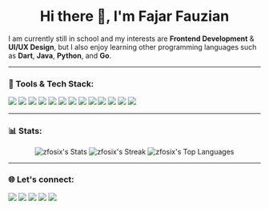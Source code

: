 <h1 align="center">
  Hi there 👋, I'm Fajar Fauzian
</h1>

I am currently still in school and my interests are **Frontend Development** & **UI/UX Design**, but I also enjoy learning other programming languages such as **Dart**, **Java**, **Python**, and **Go**.

---

### 🌟 Tools & Tech Stack:
<p>
    <img src="https://img.shields.io/badge/JavaScript-F7DF1E?logo=javascript&logoColor=black&style=flat" />
    <img src="https://img.shields.io/badge/PHP-777BB4?logo=php&logoColor=white&style=flat" />
    <img src="https://img.shields.io/badge/React-61DAFB?logo=react&logoColor=black&style=flat" />
    <img src="https://img.shields.io/badge/Vue.js-4FC08D?logo=vue.js&logoColor=white&style=flat" />
    <img src="https://img.shields.io/badge/Next.js-000000?logo=next.js&logoColor=white&style=flat" />
    <img src="https://img.shields.io/badge/Laravel-FF2D20?logo=laravel&logoColor=white&style=flat" />
    <img src="https://img.shields.io/badge/Node.js-339933?logo=node.js&logoColor=white&style=flat" />
    <img src="https://img.shields.io/badge/Bootstrap-7952B3?logo=bootstrap&logoColor=white&style=flat" />
    <img src="https://img.shields.io/badge/Tailwind%20CSS-06B6D4?logo=tailwindcss&logoColor=white&style=flat" />
    <img src="https://img.shields.io/badge/Material--UI-0081CB?logo=mui&logoColor=white&style=flat" />
    <img src="https://img.shields.io/badge/Sass-CC6699?logo=sass&logoColor=white&style=flat" />
    <img src="https://img.shields.io/badge/PostgreSQL-4169E1?logo=postgresql&logoColor=white&style=flat" />
    <img src="https://img.shields.io/badge/Figma-F24E1E?logo=figma&logoColor=white&style=flat" />
</p>

---

### 📊 Stats:
<p align="center">
   <img src="https://github-readme-stats.vercel.app/api?username=zfosix&theme=onedark&show_icons=true&hide_border=true&count_private=true" alt="zfosix's Stats">
   <img src="https://github-readme-streak-stats.herokuapp.com/?user=zfosix&theme=onedark&hide_border=true" alt="zfosix's Streak">
   <img src="https://github-readme-stats.vercel.app/api/top-langs/?username=zfosix&theme=onedark&show_icons=true&hide_border=true&layout=compact" alt="zfosix's Top Languages">
</p>

---

### 🌐 Let's connect:
<p>
    <a href="https://github.com/zfosix/" target="_blank"><img src="https://img.shields.io/badge/GitHub-181717?logo=github&logoColor=white&style=flat" /></a>
    <a href="https://www.linkedin.com/in/fajar-fauzian-153220277/" target="_blank"><img src="https://img.shields.io/badge/Fajar_Fauzian-30302f?style=flat&logo=linkedin" /></a>
    <a href="https://www.instagram.com/zfosix/" target="_blank"><img src="https://img.shields.io/badge/Instagram-E4405F?logo=instagram&logoColor=white&style=flat" /></a>
    <a href="https://x.com/zianscode" target="_blank"><img src="https://img.shields.io/badge/Twitter-1DA1F2?logo=twitter&logoColor=white&style=flat" /></a>
    <a href="https://discord.com/users/zfosix" target="_blank"><img src="https://img.shields.io/badge/Discord-5865F2?logo=discord&logoColor=white&style=flat" /></a>
</p>
